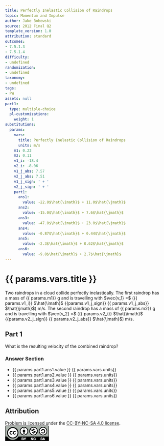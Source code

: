 ```yaml
---
title: Perfectly Inelastic Collision of Raindrops
topic: Momentum and Impulse
author: Jake Bobowski
source: 2012 Final Q2
template_version: 1.0
attribution: standard
outcomes:
- 7.5.1.3
- 7.5.1.4
difficulty:
- undefined
randomization:
- undefined
taxonomy:
- undefined
tags:
- PW
assets: null
part1:
  type: multiple-choice
  pl-customizations:
    weight: 1
substitutions:
  params:
    vars:
      title: Perfectly Inelastic Collision of Raindrops
      units: m/s
    m1: 0.23
    m2: 0.11
    v1_i: -18.4
    v2_i: -8.06
    v1_j_abs: 7.57
    v2_j_abs: 7.51
    v1_j_sign: ' + '
    v2_j_sign: ' + '
    part1:
      ans1:
        value: -22.0$\hat{\imath}$ + 11.0$\hat{\jmath}$
      ans2:
        value: -15.0$\hat{\imath}$ + 7.6$\hat{\jmath}$
      ans3:
        value: -47.0$\hat{\imath}$ + 23.0$\hat{\jmath}$
      ans4:
        value: -0.87$\hat{\imath}$ + 0.44$\hat{\jmath}$
      ans5:
        value: -2.3$\hat{\imath}$ + 0.62$\hat{\jmath}$
      ans6:
        value: -9.8$\hat{\imath}$ + 2.7$\hat{\jmath}$
---
```

# {{ params.vars.title }}
Two raindrops in a cloud collide perfectly inelastically. The first raindrop has a mass of {{ params.m1}} g and is travelling with $\vec{v_1} =$ ({{ params.v1_i}} $\hat{\imath}$ {{params.v1_j_sign}} {{ params.v1_j_abs}} $\hat{\jmath}$) m/s.
The second raindrop has a mass of {{ params.m2}} g and is travelling with $\vec{v_2} =$ ({{ params.v2_i}} $\hat{\imath}$ {{params.v2_j_sign}} {{ params.v2_j_abs}} $\hat{\jmath}$) m/s.

## Part 1

What is the resulting velocity of the combined raindrop?

### Answer Section

- {{ params.part1.ans1.value }} {{ params.vars.units}}
- {{ params.part1.ans2.value }} {{ params.vars.units}}
- {{ params.part1.ans3.value }} {{ params.vars.units}}
- {{ params.part1.ans4.value }} {{ params.vars.units}}
- {{ params.part1.ans5.value }} {{ params.vars.units}}
- {{ params.part1.ans6.value }} {{ params.vars.units}}

## Attribution

Problem is licensed under the [CC-BY-NC-SA 4.0 license](https://creativecommons.org/licenses/by-nc-sa/4.0/).<br> ![The Creative Commons 4.0 license requiring attribution-BY, non-commercial-NC, and share-alike-SA license.](https://raw.githubusercontent.com/firasm/bits/master/by-nc-sa.png)